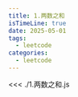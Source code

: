 ```yaml
---
title: 1.两数之和
isTimeLine: true
date: 2025-05-01
tags:
  - leetcode
categories:
  - leetcode
---
```


<<< ./1.两数之和.js
